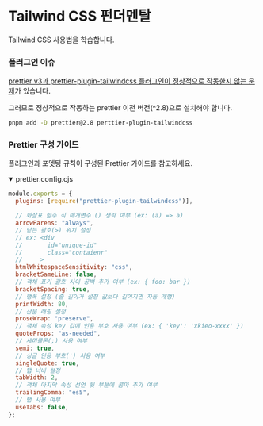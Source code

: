 # Tailwind CSS 펀더멘탈

Tailwind CSS 사용법을 학습합니다.

### 플러그인 이슈

[prettier v3과 prettier-plugin-tailwindcss 플러그인이 정상적으로 작동한지 않는 문제](https://github.com/tailwindlabs/prettier-plugin-tailwindcss/issues/176)가 있습니다.

그러므로 정상적으로 작동하는 prettier 이전 버전(^2.8)으로 설치해야 합니다.

```sh
pnpm add -D prettier@2.8 perttier-plugin-tailwindcss
```

### Prettier 구성 가이드

플러그인과 포멧팅 규칙이 구성된 Prettier 가이드를 참고하세요.

<details open>
  <summary>prettier.config.cjs</summary>

  ```js
  module.exports = {
    plugins: [require("prettier-plugin-tailwindcss")],

    // 화살표 함수 식 매개변수 () 생략 여부 (ex: (a) => a)
    arrowParens: "always",
    // 닫는 괄호(>) 위치 설정
    // ex: <div
    //       id="unique-id"
    //       class="contaienr"
    //     >
    htmlWhitespaceSensitivity: "css",
    bracketSameLine: false,
    // 객체 표기 괄호 사이 공백 추가 여부 (ex: { foo: bar })
    bracketSpacing: true,
    // 행폭 설정 (줄 길이가 설정 값보다 길어지면 자동 개행)
    printWidth: 80,
    // 산문 래핑 설정
    proseWrap: "preserve",
    // 객체 속성 key 값에 인용 부호 사용 여부 (ex: { 'key': 'xkieo-xxxx' })
    quoteProps: "as-needed",
    // 세미콜론(;) 사용 여부
    semi: true,
    // 싱글 인용 부호(') 사용 여부
    singleQuote: true,
    // 탭 너비 설정
    tabWidth: 2,
    // 객체 마지막 속성 선언 뒷 부분에 콤마 추가 여부
    trailingComma: "es5",
    // 탭 사용 여부
    useTabs: false,
  };

  ```
</details>
